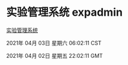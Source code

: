 # 实验管理系统 expadmin
[实验管理系统](http://58.48.54.58:56808/expadmin-782313d2-e1b1-4ea7-932e-3a55e6a1a4d0/)

2021年 04月 03日 星期六 06:02:11 CST

2021年 04月 02日 星期五 22:02:11 GMT
